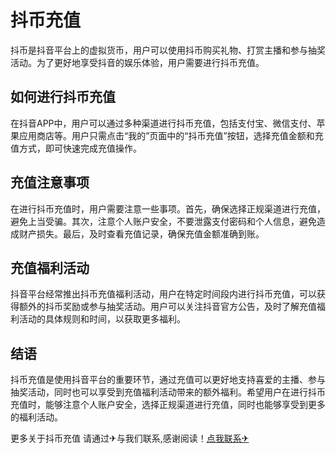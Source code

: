 # 抖币充值

抖币是抖音平台上的虚拟货币，用户可以使用抖币购买礼物、打赏主播和参与抽奖活动。为了更好地享受抖音的娱乐体验，用户需要进行抖币充值。

## 如何进行抖币充值

在抖音APP中，用户可以通过多种渠道进行抖币充值，包括支付宝、微信支付、苹果应用商店等。用户只需点击“我的”页面中的“抖币充值”按钮，选择充值金额和充值方式，即可快速完成充值操作。

## 充值注意事项

在进行抖币充值时，用户需要注意一些事项。首先，确保选择正规渠道进行充值，避免上当受骗。其次，注意个人账户安全，不要泄露支付密码和个人信息，避免造成财产损失。最后，及时查看充值记录，确保充值金额准确到账。

## 充值福利活动

抖音平台经常推出抖币充值福利活动，用户在特定时间段内进行抖币充值，可以获得额外的抖币奖励或参与抽奖活动。用户可以关注抖音官方公告，及时了解充值福利活动的具体规则和时间，以获取更多福利。

## 结语

抖币充值是使用抖音平台的重要环节，通过充值可以更好地支持喜爱的主播、参与抽奖活动，同时也可以享受到充值福利活动带来的额外福利。希望用户在进行抖币充值时，能够注意个人账户安全，选择正规渠道进行充值，同时也能够享受到更多的福利活动。

更多关于抖币充值 请通过✈与我们联系,感谢阅读！[点我联系✈](https://home.k02.cc)